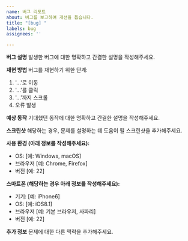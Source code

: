 ```yaml
---
name: 버그 리포트
about: 버그를 보고하여 개선을 돕습니다.
title: "[bug] "
labels: bug
assignees: ''

---
```


**버그 설명**
발생한 버그에 대한 명확하고 간결한 설명을 작성해주세요.

**재현 방법**
버그를 재현하기 위한 단계:
1. '...'로 이동
2. '...'를 클릭
3. '...'까지 스크롤
4. 오류 발생

**예상 동작**
기대했던 동작에 대한 명확하고 간결한 설명을 작성해주세요.

**스크린샷**
해당하는 경우, 문제를 설명하는 데 도움이 될 스크린샷을 추가해주세요.

**사용 환경 (아래 정보를 작성해주세요):**
 - OS: [예: Windows, macOS]
 - 브라우저 [예: Chrome, Firefox]
 - 버전 [예: 22]

**스마트폰 (해당하는 경우 아래 정보를 작성해주세요):**
 - 기기: [예: iPhone6]
 - OS: [예: iOS8.1]
 - 브라우저 [예: 기본 브라우저, 사파리]
 - 버전 [예: 22]

**추가 정보**
문제에 대한 다른 맥락을 추가해주세요.